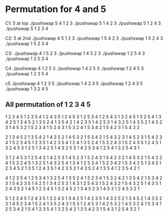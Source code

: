 # Permutation for 4 and 5

C1: 5 at top
./pushswap 5 4 1 2 3
./pushswap 5 1 4 2 3
./pushswap 5 1 2 4 3
./pushswap 5 1 2 3 4

C2: 5 at 2nd
./pushswap 4 5 1 2 3
./pushswap 1 5 4 2 3
./pushswap 1 5 2 4 3
./pushswap 1 5 2 3 4

C3:
./pushswap 4 1 5 2 3
./pushswap 1 4 5 2 3
./pushswap 1 2 5 4 3
./pushswap 1 2 5 3 4

C4
./pushswap 4 1 2 5 3
./pushswap 1 4 2 5 3
./pushswap 1 2 4 5 3
./pushswap 1 2 3 5 4

c5
./pushswap 4 1 2 3 5
./pushswap 1 4 2 3 5
./pushswap 1 2 4 3 5
./pushswap 1 3 2 4 5

## All permutation of 1 2 3 4 5

1 2 3 4 5
1 2 3 5 4
1 2 4 3 5
1 2 4 5 3
1 2 5 3 4
1 2 5 4 3
1 3 2 4 5
1 3 2 5 4
1 3 4 2 5
1 3 4 5 2
1 3 5 2 4
1 3 5 4 2
1 4 2 3 5
1 4 2 5 3
1 4 3 2 5
1 4 3 5 2
1 4 5 2 3
1 4 5 3 2
1 5 2 3 4
1 5 2 4 3
1 5 3 2 4
1 5 3 4 2
1 5 4 2 3
1 5 4 3 2

2 1 3 4 5
2 1 3 5 4
2 1 4 3 5
2 1 4 5 3
2 1 5 3 4
2 1 5 4 3
2 3 1 4 5
2 3 1 5 4
2 3 4 1 5
2 3 4 5 1
2 3 5 1 4
2 3 5 4 1
2 4 1 3 5
2 4 1 5 3
2 4 3 1 5
2 4 3 5 1
2 4 5 1 3
2 4 5 3 1
2 5 1 3 4
2 5 1 4 3
2 5 3 1 4
2 5 3 4 1
2 5 4 1 3
2 5 4 3 1

3 1 2 4 5
3 1 2 5 4
3 1 4 2 5
3 1 4 5 2
3 1 5 2 4
3 1 5 4 2
3 2 1 4 5
3 2 1 5 4
3 2 4 1 5
3 2 4 5 1
3 2 5 1 4
3 2 5 4 1
3 4 1 2 5
3 4 1 5 2
3 4 2 1 5
3 4 2 5 1
3 4 5 1 2
3 4 5 2 1
3 5 1 2 4
3 5 1 4 2
3 5 2 1 4
3 5 2 4 1
3 5 4 1 2
3 5 4 2 1

4 1 2 3 5
4 1 2 5 3
4 1 3 2 5
4 1 3 5 2
4 1 5 2 3
4 1 5 3 2
4 2 1 3 5
4 2 1 5 3
4 2 3 1 5
4 2 3 5 1
4 2 5 1 3
4 2 5 3 1
4 3 1 2 5
4 3 1 5 2
4 3 2 1 5
4 3 2 5 1
4 3 5 1 2
4 3 5 2 1
4 5 1 2 3
4 5 1 3 2
4 5 2 1 3
4 5 2 3 1
4 5 3 1 2
4 5 3 2 1

5 1 2 3 4
5 1 2 4 3
5 1 3 2 4
5 1 3 4 2
5 1 4 2 3
5 1 4 3 2
5 2 1 3 4
5 2 1 4 3
5 2 3 1 4
5 2 3 4 1
5 2 4 1 3
5 2 4 3 1
5 3 1 2 4
5 3 1 4 2
5 3 2 1 4
5 3 2 4 1
5 3 4 1 2
5 3 4 2 1
5 4 1 2 3
5 4 1 3 2
5 4 2 1 3
5 4 2 3 1
5 4 3 1 2
5 4 3 2 1
